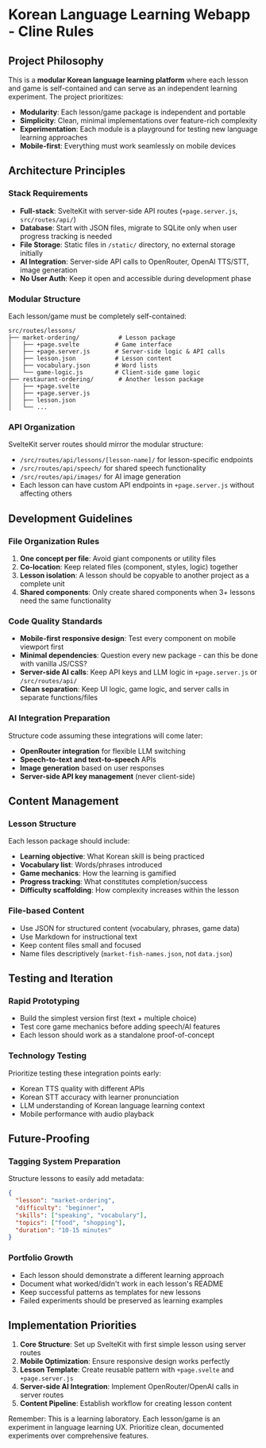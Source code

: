 # Korean Language Learning Webapp - Cline Rules

## Project Philosophy

This is a **modular Korean language learning platform** where each lesson and game is self-contained and can serve as an independent learning experiment. The project prioritizes:

- **Modularity**: Each lesson/game package is independent and portable
- **Simplicity**: Clean, minimal implementations over feature-rich complexity
- **Experimentation**: Each module is a playground for testing new language learning approaches
- **Mobile-first**: Everything must work seamlessly on mobile devices

## Architecture Principles

### Stack Requirements
- **Full-stack**: SvelteKit with server-side API routes (`+page.server.js`, `src/routes/api/`)
- **Database**: Start with JSON files, migrate to SQLite only when user progress tracking is needed
- **File Storage**: Static files in `/static/` directory, no external storage initially
- **AI Integration**: Server-side API calls to OpenRouter, OpenAI TTS/STT, image generation
- **No User Auth**: Keep it open and accessible during development phase

### Modular Structure
Each lesson/game must be completely self-contained:

```
src/routes/lessons/
├── market-ordering/           # Lesson package
│   ├── +page.svelte          # Game interface
│   ├── +page.server.js       # Server-side logic & API calls
│   ├── lesson.json           # Lesson content
│   ├── vocabulary.json       # Word lists
│   └── game-logic.js         # Client-side game logic
├── restaurant-ordering/       # Another lesson package
│   ├── +page.svelte
│   ├── +page.server.js
│   ├── lesson.json
│   └── ...
```

### API Organization
SvelteKit server routes should mirror the modular structure:
- `/src/routes/api/lessons/[lesson-name]/` for lesson-specific endpoints
- `/src/routes/api/speech/` for shared speech functionality  
- `/src/routes/api/images/` for AI image generation
- Each lesson can have custom API endpoints in `+page.server.js` without affecting others

## Development Guidelines

### File Organization Rules
1. **One concept per file**: Avoid giant components or utility files
2. **Co-location**: Keep related files (component, styles, logic) together
3. **Lesson isolation**: A lesson should be copyable to another project as a complete unit
4. **Shared components**: Only create shared components when 3+ lessons need the same functionality

### Code Quality Standards
- **Mobile-first responsive design**: Test every component on mobile viewport first
- **Minimal dependencies**: Question every new package - can this be done with vanilla JS/CSS?
- **Server-side AI calls**: Keep API keys and LLM logic in `+page.server.js` or `/src/routes/api/`
- **Clean separation**: Keep UI logic, game logic, and server calls in separate functions/files

### AI Integration Preparation
Structure code assuming these integrations will come later:
- **OpenRouter integration** for flexible LLM switching
- **Speech-to-text and text-to-speech** APIs
- **Image generation** based on user responses
- **Server-side API key management** (never client-side)

## Content Management

### Lesson Structure
Each lesson package should include:
- **Learning objective**: What Korean skill is being practiced
- **Vocabulary list**: Words/phrases introduced
- **Game mechanics**: How the learning is gamified
- **Progress tracking**: What constitutes completion/success
- **Difficulty scaffolding**: How complexity increases within the lesson

### File-based Content
- Use JSON for structured content (vocabulary, phrases, game data)
- Use Markdown for instructional text
- Keep content files small and focused
- Name files descriptively (`market-fish-names.json`, not `data.json`)

## Testing and Iteration

### Rapid Prototyping
- Build the simplest version first (text + multiple choice)
- Test core game mechanics before adding speech/AI features  
- Each lesson should work as a standalone proof-of-concept

### Technology Testing
Prioritize testing these integration points early:
- Korean TTS quality with different APIs
- Korean STT accuracy with learner pronunciation
- LLM understanding of Korean language learning context
- Mobile performance with audio playback

## Future-Proofing

### Tagging System Preparation
Structure lessons to easily add metadata:
```json
{
  "lesson": "market-ordering",
  "difficulty": "beginner",
  "skills": ["speaking", "vocabulary"],
  "topics": ["food", "shopping"],
  "duration": "10-15 minutes"
}
```

### Portfolio Growth
- Each lesson should demonstrate a different learning approach
- Document what worked/didn't work in each lesson's README
- Keep successful patterns as templates for new lessons
- Failed experiments should be preserved as learning examples

## Implementation Priorities

1. **Core Structure**: Set up SvelteKit with first simple lesson using server routes
2. **Mobile Optimization**: Ensure responsive design works perfectly
3. **Lesson Template**: Create reusable pattern with `+page.svelte` and `+page.server.js`
4. **Server-side AI Integration**: Implement OpenRouter/OpenAI calls in server routes
5. **Content Pipeline**: Establish workflow for creating lesson content

Remember: This is a learning laboratory. Each lesson/game is an experiment in language learning UX. Prioritize clean, documented experiments over comprehensive features.